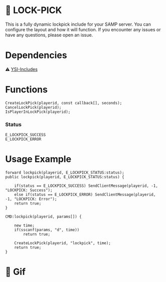 # 🫧 LOCK-PICK
This is a fully dynamic lockpick include for your SAMP server. You can configure the layout and how it will function. If you encounter any issues or have any questions, please open an issue.

# Dependencies
⚠️ [YSI-Includes](https://github.com/pawn-lang/YSI-Includes)

# Functions
```pawn
CreateLockPick(playerid, const callback[], seconds);
CancelLockPick(playerid);
IsPlayerInLockPick(playerid);
```
### Status
```
E_LOCKPICK_SUCCESS
E_LOCKPICK_ERROR
```

# Usage Example
```pawn
forward lockpick(playerid, E_LOCKPICK_STATUS:status);
public lockpick(playerid, E_LOCKPICK_STATUS:status) {

    if(status == E_LOCKPICK_SUCCESS) SendClientMessage(playerid, -1, "LOCKPICK: Success");
    else if(status == E_LOCKPICK_ERROR) SendClientMessage(playerid, -1, "LOCKPICK: Error");
    return true;
}

CMD:lockpick(playerid, params[]) {

    new time;
    if(sscanf(params, "d", time))
        return true;

    CreateLockPick(playerid, "lockpick", time);
    return true;
}
```

# 📼 Gif
